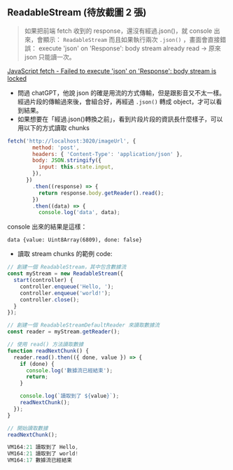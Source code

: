 ## ReadableStream (待放截圖 2 張)

> 如果把前端 fetch 收到的 response，還沒有經過.json()，就 console 出來，會顯示： `ReadableStream`
> 而且如果執行兩次 `.json()` ，畫面會直接錯誤：
> execute 'json' on 'Response': body stream already read
> → 原來 json 只能讀一次。

[JavaScript fetch - Failed to execute 'json' on 'Response': body stream is locked](https://stackoverflow.com/questions/53511974/javascript-fetch-failed-to-execute-json-on-response-body-stream-is-locked)

- 問過 chatGPT，他說 json 的確是用流的方式傳輸，但是跟影音又不太一樣。經過片段的傳輸過來後，會組合好，再經過 `.json()` 轉成 object，才可以看到結果。
- 如果想要在「經過.json()轉換之前」，看到片段片段的資訊長什麼樣子，可以用以下的方式讀取 chunks

```jsx
fetch('http://localhost:3020/imageUrl', {
        method: 'post',
        headers: { 'Content-Type': 'application/json' },
        body: JSON.stringify({
          input: this.state.input,
        }),
      })
        .then((response) => {
          return response.body.getReader().read();
        })
        .then((data) => {
          console.log('data', data);
```

console 出來的結果是這樣：

`data {value: Uint8Array(6809), done: false}`

- 讀取 stream chunks 的範例 code:

```jsx
// 創建一個 ReadableStream，其中包含數據流
const myStream = new ReadableStream({
  start(controller) {
    controller.enqueue('Hello, ');
    controller.enqueue('world!');
    controller.close();
  }
});

// 創建一個 ReadableStreamDefaultReader 來讀取數據流
const reader = myStream.getReader();

// 使用 read() 方法讀取數據
function readNextChunk() {
  reader.read().then(({ done, value }) => {
    if (done) {
      console.log('數據流已經結束');
      return;
    }

    console.log(`讀取到了 ${value}`);
    readNextChunk();
  });
}

// 開始讀取數據
readNextChunk();

VM164:21 讀取到了 Hello,
VM164:21 讀取到了 world!
VM164:17 數據流已經結束
```
